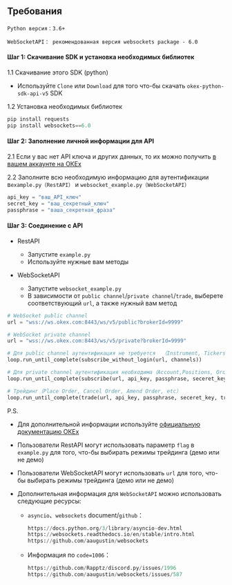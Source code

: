 ## Требования

`Python версия：3.6+`

`WebSocketAPI： рекомендованная версия websockets package - 6.0`

#### Шаг 1: Скачивание SDK и установка необходимых библиотек

1.1 Скачивание этого SDK (python)

- Используйте `Clone` или `Download` для того что-бы скачать `okex-python-sdk-api-v5` SDK  

1.2 Установка необходимых библиотек

```python
pip install requests
pip install websockets==6.0
```

#### Шаг 2: Заполнение личной информации для API

2.1 Если у вас нет API ключа и других данных, то их можно получить [в вашем аккаунте на ОКЕх](https://www.okex.com/account/users/myApi) 

2.2 Заполните всю необходимую информацию для аутентификации в`example.py（RestAPI）` и `websocket_example.py（WebSocketAPI）`

```python 
api_key = "ваш_API_ключ"
secret_key = "ваш_секретный_ключ"
passphrase = "ваша_секретная_фраза"
```

#### Шаг 3: Соединение с API

- RestAPI
  - Запустите `example.py`
  - Используйте нужные вам методы

- WebSocketAPI
  - Запустите `websocket_example.py`
  - В зависимости от `public channel`/`private channel`/`trade`, выберете соответствующий `url`, а также нужный вам метод

```python 
# WebSocket public channel
url = "wss://ws.okex.com:8443/ws/v5/public?brokerId=9999"

# WebSocket private channel
url = "wss://ws.okex.com:8443/ws/v5/private?brokerId=9999"
```

```Python
# Для public channel аутентификация не требуется  （Instrument, Tickers, Index, Mark price, Order Book, Funding rate, etc）
loop.run_until_complete(subscribe_without_login(url, channels))

# Для private channel аутентификация необходимa（Account,Positions, Order, etc）
loop.run_until_complete(subscribe(url, api_key, passphrase, seceret_key, channels))

# Трейдинг（Place Order, Cancel Order, Amend Order, etc）
loop.run_until_complete(trade(url, api_key, passphrase, seceret_key, trade_param))
```

P.S. 

- Для дополнительной информации используйте [официальную документацию ОКЕх](https://www.okex.com/docs-v5/en/)

- Пользователи RestAPI могут использовать параметр `flag` в `example.py` для того, что-бы выбирать режимы трейдинга (демо или не демо)

- Пользователи WebSocketAPI могут использовать `url` для того, что-бы выбирать режимы трейдинга (демо или не демо)

- Дополнительная информация для `WebSocketAPI` можно использовать следующие ресурсы:

  - `asyncio`、`websockets` document/`github`：

    ```python 
    https://docs.python.org/3/library/asyncio-dev.html
    https://websockets.readthedocs.io/en/stable/intro.html
    https://github.com/aaugustin/websockets
    ```

  - Информация по `code=1006`：

    ```python 
    https://github.com/Rapptz/discord.py/issues/1996
    https://github.com/aaugustin/websockets/issues/587
    ```
